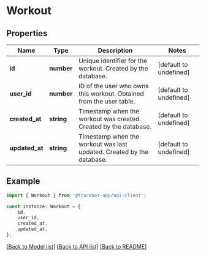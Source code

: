 # Workout


## Properties

Name | Type | Description | Notes
------------ | ------------- | ------------- | -------------
**id** | **number** | Unique identifier for the workout. Created by the database. | [default to undefined]
**user_id** | **number** | ID of the user who owns this workout. Obtained from the user table. | [default to undefined]
**created_at** | **string** | Timestamp when the workout was created. Created by the database. | [default to undefined]
**updated_at** | **string** | Timestamp when the workout was last updated. Created by the database. | [default to undefined]

## Example

```typescript
import { Workout } from '@trackbot-app/api-client';

const instance: Workout = {
    id,
    user_id,
    created_at,
    updated_at,
};
```

[[Back to Model list]](../README.md#documentation-for-models) [[Back to API list]](../README.md#documentation-for-api-endpoints) [[Back to README]](../README.md)
